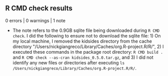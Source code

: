 ## R CMD check results

0 errors | 0 warnings | 1 note

* The note refers to the 0.9GB sqlite file being downloaded during `R CMD check`. I did the following to ensure not to download the sqlite file: 1) On my local machine, I removed the kidsides directory from the cache directory "/Users/nickgiangreco/Library/Caches/org.R-project.R/R/", 2) I executed these commands in the package root directory: `R CMD build .` and `R CMD check --as-cran kidsides_0.5.0.tar.gz`,  and 3) I did not identify any new files or directories after executing `ls /Users/nickgiangreco/Library/Caches/org.R-project.R/R/`. 
